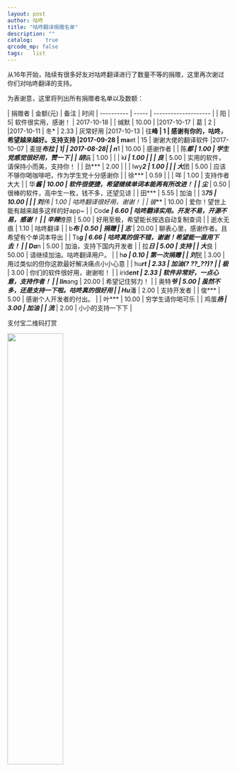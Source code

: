 ```yaml
---
layout: post
author: 咕咚
title: "咕咚翻译捐赠名单"
description: ""
catalog:    true
qrcode_mp: false
tags:	list 
---
```

从16年开始，陆续有很多好友对咕咚翻译进行了数量不等的捐赠，这里再次谢过你们对咕咚翻译的支持。

为表谢意，这里将列出所有捐赠者名单以及数额：

| 捐赠者        | 金额(元) | 备注                   | 时间
| ---------- | ----- | -------------------- |
| 阳 |       5|  软件很实用，感谢！ | 2017-10-18                 |
| 缄默      | 10.00 |                  |2017-10-17
| 葛      | 2 |                  |2017-10-11
| 冬*      | 2.33 |    灰常好用              |2017-10-13
| 往**峰       | 1 |        感谢有你的，咕咚，希望越来越好。支持支持          |2017-09-28
| ma**et       | 15 |        谢谢大佬的翻译软件          |2017-10-07
| 麦提***布拉 |       1|  |                  2017-08-28|
| n***1      | 10.00 | 感谢作者                 |
| 陈***都      | 1.00  | 学生党感觉很好用，赞一下         |
| 胡***娟      | 1.00  |                      |
| k***i      | 1.00  |                      |
| 良***       | 5.00  | 实用的软件，请保持小而美，支持你！    |
| 劲***       | 2.00  |                      |
| lwy***2    | 1.00  |                      |
| 大***团      | 5.00  | 应该不够你喝咖啡吧，作为学生党十分感谢你 |
| 徐***       | 0.59  |                      |
| 咩          | 1.00  | 支持作者大大               |
| 华***酱      | 10.00 | 软件很便捷，希望继续单词本能再有所改进！ |
| 尘***       | 0.50  | 很棒的软件，高中生一枚，钱不多，还望见谅 |
| 田***       | 5.55  | 加油                   |
| 3****75    | 10.00 |                      |
| 刘***伟      | 1.00  | 咕咚翻译很好用，谢谢！          |
| 彼***       | 10.00 | 爱你！望世上能有越来越多这样的好app~ |
| Cod***e    | 6.60  | 咕咚翻译实用。开发不易，开源不易，感谢！ |
| 辛辣***燎原    | 5.00  | 好用至极，希望能长按选自动复制查词    |
| 逝水无痕       | 1.10  | 咕咚翻译                 |
| b***布      | 0.50  | 捐赠                   |
| 志***       | 20.00 | 聊表心里，感谢作者。且希望有个单词本导出 |
| Ts***g     | 6.66  | 咕咚真的很不错，谢谢！希望能一直用下去！ |
| Da***n     | 5.00  | 加油，支持下国内开发者          |
| 拉***日      | 5.00  | 支持                   |
| 大***良      | 50.00 | 请继续加油。咕咚翻译用户。        |
| h***o      | 0.10  | 第一次捐赠                |
| 刘***民      | 3.00  | 用过类似的但你这款最好解决痛点小小心意  |
| hu***rt    | 2.33  | 加油(? ??_??)?         |
| 极***       | 3.00  | 你们的软件很好用，谢谢啦！        |
| irid***ent | 2.33  | 软件非常好，一点心意，支持作者！     |
| lin***ang  | 20.00 | 希望记住努力！              |
| 奥特***爷     | 5.00  | 虽然不多，还是支持一下啦。咕咚真的很好用 |
| Hu***潘     | 2.00  | 支持开发者                |
| 俊***       | 5.00  | 感谢个人开发者的付出。          |
| 叶***       | 10.00 | 穷学生请你喝可乐             |
| 鸡蛋***扬     | 3.00  | 加油                   |
| 流***       | 2.00  | 小小的支持一下下             |

支付宝二维码打赏

<img src="http://7xr9gx.com1.z0.glb.clouddn.com/alipay_code.png" style="width:50%;">